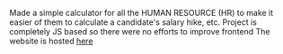 Made a simple calculator for all the HUMAN RESOURCE (HR) to make it easier of them to calculate a candidate's salary hike, etc.
Project is completely JS based so there were no efforts to improve frontend
The website is hosted [here](https://buildforacause.github.io/hr/project)
